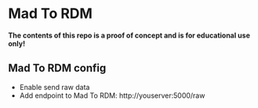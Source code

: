 # Mad To RDM

<strong>The contents of this repo is a proof of concept and is for educational use only!</strong>

## Mad To RDM config

- Enable send raw data
- Add endpoint to Mad To RDM: http://youserver:5000/raw

